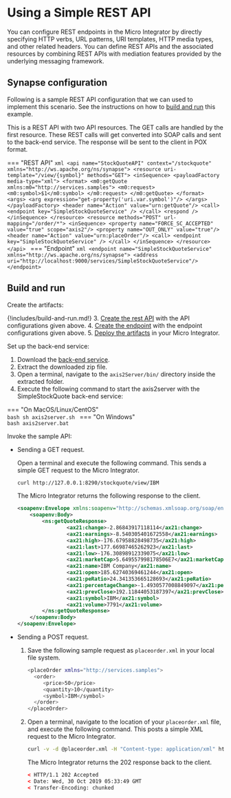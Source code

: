 # Using a Simple REST API

You can configure REST endpoints in the Micro Integrator by directly specifying HTTP verbs, URL patterns, URI templates, HTTP media types, and other related headers. You can define REST APIs and the associated resources by combining REST APIs with mediation features provided by the underlying messaging framework.

## Synapse configuration

Following is a sample REST API configuration that we can used to implement this scenario. See the instructions on how to [build and run](#build-and-run) this example.

This is a REST API with two API resources. The GET calls are handled by the first resource. These REST calls will get converted into SOAP calls and sent to the back-end service. The response will be sent to the client in POX format.

=== "REST API"
    ```xml
    <api name="StockQuoteAPI" context="/stockquote" xmlns="http://ws.apache.org/ns/synapse">
       <resource uri-template="/view/{symbol}" methods="GET">
          <inSequence>
             <payloadFactory media-type="xml">
             <format>
                <m0:getQuote xmlns:m0="http://services.samples">
                   <m0:request>
                      <m0:symbol>$1</m0:symbol>
                   </m0:request>
                </m0:getQuote>
             </format> 
                <args>
                <arg expression="get-property('uri.var.symbol')"/>
                </args>
             </payloadFactory>
             <header name="Action" value="urn:getQuote"/>
             <call>
                <endpoint key="SimpleStockQuoteService" />
             </call>
            <respond />
          </inSequence>
       </resource>
       <resource methods="POST" url-mapping="/order/*">
          <inSequence>
             <property name="FORCE_SC_ACCEPTED" value="true" scope="axis2"/>
             <property name="OUT_ONLY" value="true"/>
             <header name="Action" value="urn:placeOrder"/>
             <call>
                <endpoint key="SimpleStockQuoteService" />
             </call>
          </inSequence>
       </resource>
    </api>
    ```
=== "Endpoint"
    ```xml
    <endpoint name="SimpleStockQuoteService" xmlns="http://ws.apache.org/ns/synapse">
       <address uri="http://localhost:9000/services/SimpleStockQuoteService"/>
    </endpoint>
    ```
## Build and run

Create the artifacts:

{!includes/build-and-run.md!}
3. [Create the rest API]({{base_path}}/develop/creating-artifacts/creating-an-api) with the API configurations given above.
4. [Create the endpoint]({{base_path}}/develop/creating-artifacts/creating-endpoints/) with the endpoint configurations given above.
5. [Deploy the artifacts]({{base_path}}/develop/deploy-artifacts) in your Micro Integrator.

Set up the back-end service:

1. Download the [back-end service](https://github.com/wso2-docs/WSO2_EI/blob/master/Back-End-Service/axis2Server.zip).
2. Extract the downloaded zip file.
3. Open a terminal, navigate to the `axis2Server/bin/` directory inside the extracted folder.
4. Execute the following command to start the axis2server with the SimpleStockQuote back-end service:

=== "On MacOS/Linux/CentOS"   
      ```bash
      sh axis2server.sh
      ```
=== "On Windows"          
      ```bash
      axis2server.bat
      ```

Invoke the sample API:

-   Sending a GET request.
   
      Open a terminal and execute the following command. This sends a simple GET request to the Micro Integrator.
        
      ```bash
      curl http://127.0.0.1:8290/stockquote/view/IBM
      ```
    
      The Micro Integrator returns the following response to the client.

      ```xml
      <soapenv:Envelope xmlns:soapenv="http://schemas.xmlsoap.org/soap/envelope/" xmlns:ns="http://services.samples" xmlns:ax21="http://services.samples/xsd">
          <soapenv:Body>
              <ns:getQuoteResponse>
                      <ax21:change>-2.86843917118114</ax21:change>
                      <ax21:earnings>-8.540305401672558</ax21:earnings>
                      <ax21:high>-176.67958828498735</ax21:high>
                      <ax21:last>177.66987465262923</ax21:last>
                      <ax21:low>-176.30898912339075</ax21:low>
                      <ax21:marketCap>5.649557998178506E7</ax21:marketCap>
                      <ax21:name>IBM Company</ax21:name>
                      <ax21:open>185.62740369461244</ax21:open>
                      <ax21:peRatio>24.341353665128693</ax21:peRatio>
                      <ax21:percentageChange>-1.4930577008849097</ax21:percentageChange>
                      <ax21:prevClose>192.11844053187397</ax21:prevClose>
                      <ax21:symbol>IBM</ax21:symbol>
                      <ax21:volume>7791</ax21:volume>
              </ns:getQuoteResponse>
          </soapenv:Body>
      </soapenv:Envelope>
      ```

-  Sending a POST request.
    1. Save the following sample request as `placeorder.xml` in your local file system. 
    
        ```bash
        <placeOrder xmlns="http://services.samples">
          <order>
             <price>50</price>
             <quantity>10</quantity>
             <symbol>IBM</symbol>
          </order>
        </placeOrder>
        ```
    
    2.  Open a terminal, navigate to the location of your `placeorder.xml` file, and execute the following command. This posts a simple XML request to the Micro Integrator.
    
        ```bash
        curl -v -d @placeorder.xml -H "Content-type: application/xml" http://127.0.0.1:8290/stockquote/order/
        ```
    
        The Micro Integrator returns the 202 response back to the client.
    
        ```xml
        < HTTP/1.1 202 Accepted
        < Date: Wed, 30 Oct 2019 05:33:49 GMT
        < Transfer-Encoding: chunked
        ```
